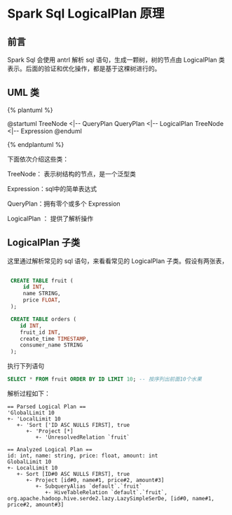 # Spark Sql  LogicalPlan 原理



## 前言

Spark Sql 会使用 antrl 解析 sql 语句，生成一颗树，树的节点由 LogicalPlan 类表示。后面的验证和优化操作，都是基于这棵树进行的。

## UML 类

{% plantuml %}

@startuml
TreeNode <|-- QueryPlan
QueryPlan <|-- LogicalPlan
TreeNode <|-- Expression
@enduml

{% endplantuml %}

下面依次介绍这些类：

TreeNode： 表示树结构的节点，是一个泛型类

Expression：sql中的简单表达式

QueryPlan：拥有零个或多个 Expression

LogicalPlan ： 提供了解析操作   



## LogicalPlan 子类

这里通过解析常见的 sql 语句，来看看常见的 LogicalPlan 子类。假设有两张表，

```sql
 
 CREATE TABLE fruit (
     id INT, 
     name STRING, 
     price FLOAT, 
 );

 CREATE TABLE orders (
 	id INT,
    fruit_id INT,
    create_time TIMESTAMP,
    consumer_name STRING
 );
```



执行下列语句

```sql
SELECT * FROM fruit ORDER BY ID LIMIT 10; -- 按序列出前面10个水果
```

解析过程如下：

```shell
== Parsed Logical Plan ==
'GlobalLimit 10
+- 'LocalLimit 10
   +- 'Sort ['ID ASC NULLS FIRST], true
      +- 'Project [*]
         +- 'UnresolvedRelation `fruit`

== Analyzed Logical Plan ==
id: int, name: string, price: float, amount: int
GlobalLimit 10
+- LocalLimit 10
   +- Sort [ID#0 ASC NULLS FIRST], true
      +- Project [id#0, name#1, price#2, amount#3]
         +- SubqueryAlias `default`.`fruit`
            +- HiveTableRelation `default`.`fruit`, org.apache.hadoop.hive.serde2.lazy.LazySimpleSerDe, [id#0, name#1, price#2, amount#3]


```

